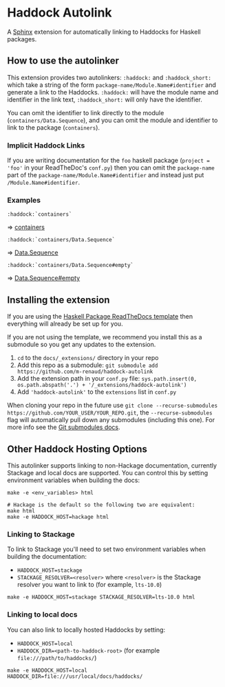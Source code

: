 # Haddock Autolink

A [Sphinx](www.sphinx-doc.org) extension for automatically linking to Haddocks
for Haskell packages.

## How to use the autolinker

This extension provides two autolinkers: `:haddock:` and `:haddock_short:` which
take a string of the form `package-name/Module.Name#identifier` and generate a
link to the Haddocks. `:haddock:` will have the module name and identifier in
the link text, `:haddock_short:` will only have the identifier.

You can omit the identifier to link directly to the module
(`containers/Data.Sequence`), and you can omit the module and identifier to link
to the package (`containers`).


### Implicit Haddock Links

If you are writing documentation for the `foo` haskell package (`project =
'foo'` in your ReadTheDoc's `conf.py`) then you can omit the `package-name` part
of the `package-name/Module.Name#identifier` and instead just put
`/Module.Name#identifier`.


### Examples

```
:haddock:`containers`
```
=> [containers](https://hackage.haskell.org/package/containers)

```
:haddock:`containers/Data.Sequence`
```
=> [Data.Sequence](https://hackage.haskell.org/package/containers/docs/Data-Sequence.html)

```
:haddock:`containers/Data.Sequence#empty`
```
=> [Data.Sequence#empty](https://hackage.haskell.org/package/containers/docs/Data-Sequence.html#v:empty)


## Installing the extension

If you are using the [Haskell Package ReadTheDocs
template](https://github.com/m-renaud/haskell-rtd-template) then everything will
already be set up for you.

If you are not using the template, we recommend you install this as a submodule
so you get any updates to the extension.

1. `cd` to the `docs/_extensions/` directory in your repo
2. Add this repo as a submodule: `git submodule add
   https://github.com/m-renaud/haddock-autolink`
3. Add the extension path in your `conf.py` file:
   `sys.path.insert(0, os.path.abspath('.') + '/_extensions/haddock-autolink')`
4. Add `'haddock-autolink'` to the `extensions` list in `conf.py`

When cloning your repo in the future use `git clone --recurse-submodules
https://github.com/YOUR_USER/YOUR_REPO.git`, the `--recurse-submodules` flag
will automatically pull down any submodules (including this one). For more info
see the [Git submodules
docs](https://git-scm.com/book/en/v2/Git-Tools-Submodules).


## Other Haddock Hosting Options

This autolinker supports linking to non-Hackage documentation, currently
Stackage and local docs are supported. You can control this by setting
environment variables when building the docs:

```shell
make -e <env_variables> html

# Hackage is the default so the following two are equivalent:
make html
make -e HADDOCK_HOST=hackage html
```

### Linking to Stackage

To link to Stackage you'll need to set two environment variables when building
the documentation:

- `HADDOCK_HOST=stackage`
- `STACKAGE_RESOLVER=<resolver>` where `<resolver>` is the Stackage resolver you
  want to link to (for example, `lts-10.0`)

```shell
make -e HADDOCK_HOST=stackage STACKAGE_RESOLVER=lts-10.0 html
```


### Linking to local docs

You can also link to locally hosted Haddocks by setting:

- `HADDOCK_HOST=local`
- `HADDOCK_DIR=<path-to-haddock-root>` (for example `file:///path/to/haddocks/`)

```shell
make -e HADDOCK_HOST=local HADDOCK_DIR=file:///usr/local/docs/haddocks/
```
